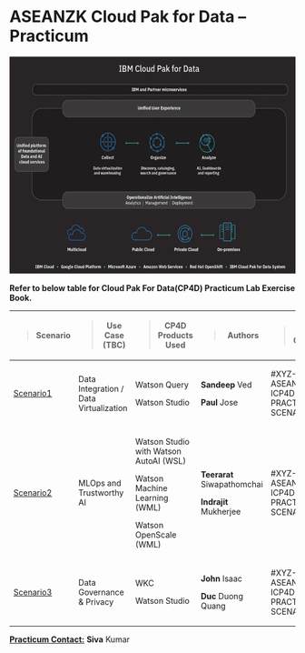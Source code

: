 # ASEANZK Cloud Pak for Data – Practicum

<img src="./media/image1.png" style="width:6.26806in;height:3.975in"
alt="Graphical user interface, application, website Description automatically generated" />

**Refer to below table for Cloud Pak For Data(CP4D) Practicum Lab Exercise Book.**

<table style="width:100%;">
<colgroup>
<col style="width: 10%" />
<col style="width: 19%" />
<col style="width: 21%" />
<col style="width: 24%" />
<col style="width: 23%" />
</colgroup>
<thead>
<tr class="header">
<th><blockquote>
<p><strong>Scenario</strong></p>
</blockquote></th>
<th><blockquote>
<p><strong>Use Case (TBC)</strong></p>
</blockquote></th>
<th><blockquote>
<p><strong>CP4D Products Used</strong></p>
</blockquote></th>
<th><blockquote>
<p><strong>Authors</strong></p>
</blockquote></th>
<th><blockquote>
<p><strong>Slack Channel</strong></p>
</blockquote></th>
</tr>
</thead>
<tbody>
<tr class="odd">
<td><p><u>

[Scenario1](/scenario1/README.md)
</u></p>
</td>
<td>
<p>Data Integration / Data Virtualization</p>
</td>
<td>
<p>Watson Query</p>
<p>Watson Studio</p>
</td>
<td>
<p><strong>Sandeep</strong> Ved</p>
<p><strong>Paul</strong> Jose</p>
</td>
<td>
<p>#XYZ-ASEANZ-ICP4D-PRACTICUM-SCENARIO-1</p>
</td>
</tr>
<tr class="even">
<td>
<p><u>

[Scenario2](/scenario2/README.md)
</u></p>
</td>
<td>
<p>MLOps and Trustworthy AI</p>
</td>
<td>
<p>Watson Studio with Watson AutoAI (WSL)</p>
<p>Watson Machine Learning (WML)</p>
<p>Watson OpenScale (WML)</p>
</td>
<td>
<p><strong>Teerarat</strong> Siwapathomchai</p>
<p><strong>Indrajit</strong> Mukherjee</p>
</td>
<td>
<p>#XYZ-ASEANZ-ICP4D-PRACTICUM-SCENARIO-2</p>
</td>
</tr>
<tr class="odd">
<td><p><u>

[Scenario3](/scenario3/README.md)
</u></p>
</td>
<td>
<p>Data Governance &amp; Privacy</p>
</td>
<td>
<p>WKC</p>
<p>Watson Studio</p>
</td>
<td>
<p><strong>John</strong> Isaac</p>
<p><strong>Duc</strong> Duong Quang</p>
</td>
<td>
<p>#XYZ-ASEANZ-ICP4D-PRACTICUM-SCENARIO-3</p>
</td>
</tr>
</tbody>
</table>

**<u>Practicum Contact:</u>** **Siva** Kumar
